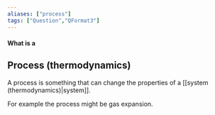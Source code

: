 ```yaml
---
aliases: ["process"]
tags: ["Question","QFormat3"]
---
```


#### What is a
## Process (thermodynamics)
A process is something that can change the properties of a [[system (thermodynamics)|system]].

For example the process might be gas expansion.